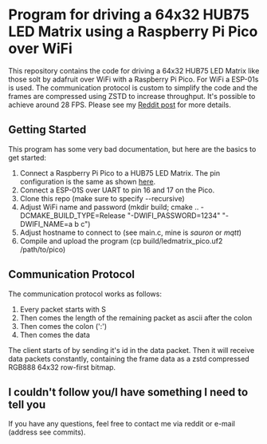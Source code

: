 # Program for driving a 64x32 HUB75 LED Matrix using a Raspberry Pi Pico over WiFi

This repository contains the code for driving a 64x32 HUB75 LED Matrix like those solt by
adafruit over WiFi with a Raspberry Pi Pico. For WiFi a ESP-01s is used. The communication protocol is
custom to simplify the code and the frames are compressed using ZSTD to increase throughput. It's possible
to achieve around 28 FPS. Please see my 
[Reddit post](https://www.reddit.com/r/raspberry_pi/comments/r7v4xo/raspberry_pi_pico_driving_64x32_ledmatrix_over/) 
for more details.

## Getting Started

This program has some very bad documentation, but here are the basics to get started:
1. Connect a Raspberry Pi Pico to a HUB75 LED Matrix. The pin configuration is the same as shown
[here](https://github.com/raspberrypi/pico-examples/tree/master/pio/hub75).
2. Connect a ESP-01S over UART to pin 16 and 17 on the Pico.
3. Clone this repo (make sure to specify --recursive)
4. Adjust WiFi name and password (mkdir build; cmake .. -DCMAKE_BUILD_TYPE=Release "-DWIFI_PASSWORD=1234" "-DWIFI_NAME=a b c")
5. Adjust hostname to connect to (see main.c, mine is *sauron* or *mqtt*)
6. Compile and upload the program (cp build/ledmatrix_pico.uf2 /path/to/pico)

## Communication Protocol
The communication protocol works as follows:
1. Every packet starts with S
2. Then comes the length of the remaining packet as ascii after the colon
3. Then comes the colon (':')
4. Then comes the data

The client starts of by sending it's id in the data packet. Then it will receive data packets constantly,
containing the frame data as a zstd compressed RGB888 64x32 row-first bitmap.

## I couldn't follow you/I have something I need to tell you

If you have any questions, feel free to contact me via reddit or e-mail (address see commits).
